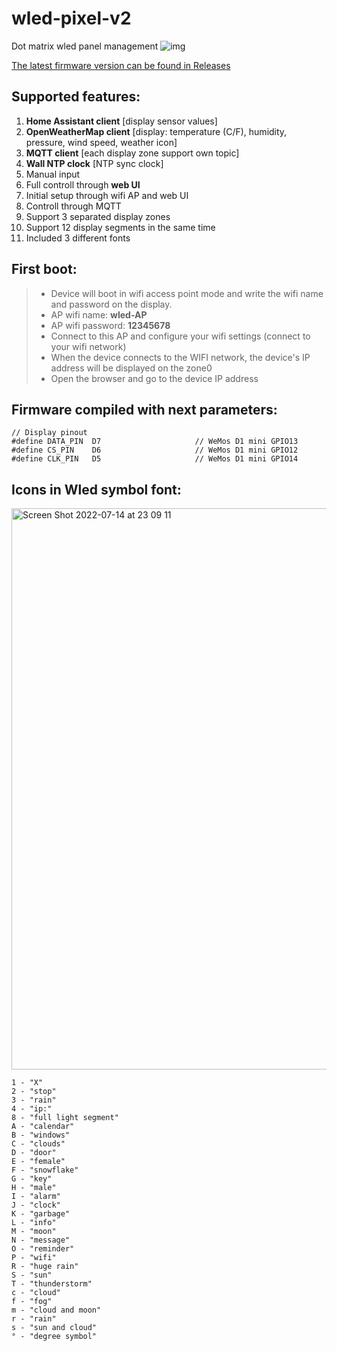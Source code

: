 # wled-pixel-v2
Dot matrix wled panel management
![img](https://raw.githubusercontent.com/widapro/wled-pixel-v2/master/img/main.jpg)

[The latest firmware version can be found in Releases](https://github.com/widapro/wled-pixel-v2/releases)

## Supported features:
1. **Home Assistant client** [display sensor values]
2. **OpenWeatherMap client** [display: temperature (C/F), humidity, pressure, wind speed, weather icon]
3. **MQTT client** [each display zone support own topic]
4. **Wall NTP clock** [NTP sync clock]
5. Manual input
6. Full controll through **web UI**
7. Initial setup through wifi AP and web UI
8. Controll through MQTT
9. Support 3 separated display zones
10. Support 12 display segments in the same time
11. Included 3 different fonts

## First boot:
> - Device will boot in wifi access point mode and write the wifi name and password on the display.
> - AP wifi name: **wled-AP**
> - AP wifi password: **12345678**
> - Connect to this AP and configure your wifi settings (connect to your wifi network)
> - When the device connects to the WIFI network, the device's IP address will be displayed on the zone0
> - Open the browser and go to the device IP address

## Firmware compiled with next parameters:
```
// Display pinout
#define DATA_PIN  D7                     // WeMos D1 mini GPIO13
#define CS_PIN    D6                     // WeMos D1 mini GPIO12
#define CLK_PIN   D5                     // WeMos D1 mini GPIO14
```

## Icons in Wled symbol font:
<img width="898" alt="Screen Shot 2022-07-14 at 23 09 11" src="https://user-images.githubusercontent.com/6948905/179143312-908f9cda-a766-4928-9fb2-5f4c08b55dbc.png">

```
1 - "X"
2 - "stop"
3 - "rain"
4 - "ip:"
8 - "full light segment"
A - "calendar"
B - "windows"
C - "clouds"
D - "door"
E - "female"
F - "snowflake"
G - "key"
H - "male"
I - "alarm"
J - "clock"
K - "garbage"
L - "info"
M - "moon"
N - "message"
O - "reminder"
P - "wifi"
R - "huge rain"
S - "sun"
T - "thunderstorm"
c - "cloud"
f - "fog"
m - "cloud and moon"
r - "rain"
s - "sun and cloud"
° - "degree symbol"
```